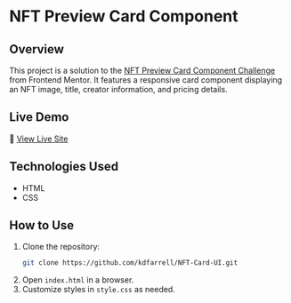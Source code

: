 # NFT Preview Card Component

## Overview

This project is a solution to the [NFT Preview Card Component Challenge](https://www.frontendmentor.io/challenges/nft-preview-card-component-SbdUL_w0U) from Frontend Mentor. It features a responsive card component displaying an NFT image, title, creator information, and pricing details.

## Live Demo

🔗 [View Live Site](https://kdfarrell.github.io/NFT-Card-UI/)

## Technologies Used

- HTML
- CSS

## How to Use

1. Clone the repository:
   ```bash
   git clone https://github.com/kdfarrell/NFT-Card-UI.git
   ```
2. Open `index.html` in a browser.
3. Customize styles in `style.css` as needed.
